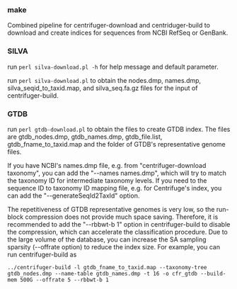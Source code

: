 ### make
Combined pipeline for centrifuger-download and centriduger-build to download and create indices for sequences from NCBI RefSeq or GenBank.

### SILVA
run `perl silva-download.pl -h` for help message and default parameter.

run `perl silva-download.pl` to obtain the nodes.dmp, names.dmp, silva_seqid_to_taxid.map, and silva_seq.fa.gz files for the input of centrifuger-build.

### GTDB
run `perl gtdb-download.pl` to obtain the files to create GTDB index. The files are gtdb_nodes.dmp, gtdb_names.dmp, gtdb_file.list, gtdb_fname_to_taxid.map and the folder of GTDB's representative genome files.

If you have NCBI's names.dmp file, e.g. from "centrifuger-download taxonomy", you can add the "--names names.dmp", which will try to match the taxonomy ID for intermediate taxonomy levels. If you need to the sequence ID to taxonomy ID mapping file, e.g. for Centrifuge's index, you can add the "--generateSeqId2TaxId" option.

The repetitiveness of GTDB representative genomes is very low, so the run-block compression does not provide much space saving. Therefore, it is recommended to add the "--rbbwt-b 1" option in centrifuger-build to disable the compression, which can accelerate the classification procedure. Due to the large volume of the database, you can increase the SA sampling sparsity (--offrate option) to reduce the index size. For example, you can run centrifuger-build as

```
../centrifuger-build -l gtdb_fname_to_taxid.map --taxonomy-tree gtdb_nodes.dmp --name-table gtdb_names.dmp -t 16 -o cfr_gtdb --build-mem 500G --offrate 5 --rbbwt-b 1
```

